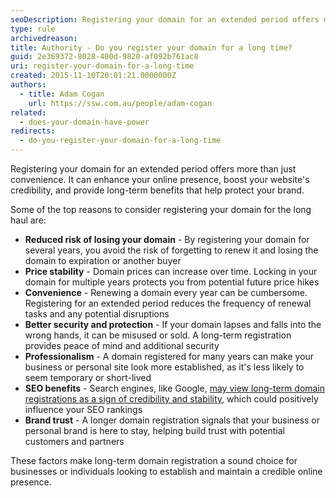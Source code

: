 ```yaml
---
seoDescription: Registering your domain for an extended period offers more than just ownership security—it can enhance your online presence in multiple ways.
type: rule
archivedreason:
title: Authority - Do you register your domain for a long time?
guid: 2e369372-8028-400d-9820-af092b761ac8
uri: register-your-domain-for-a-long-time
created: 2015-11-10T20:01:21.0000000Z
authors:
  - title: Adam Cogan
    url: https://ssw.com.au/people/adam-cogan
related:
  - does-your-domain-have-power
redirects:
  - do-you-register-your-domain-for-a-long-time
---
```


Registering your domain for an extended period offers more than just convenience. It can enhance your online presence, boost your website's credibility, and provide long-term benefits that help protect your brand.

<!--endintro-->

Some of the top reasons to consider registering your domain for the long haul are:

* **Reduced risk of losing your domain** - By registering your domain for several years, you avoid the risk of forgetting to renew it and losing the domain to expiration or another buyer
* **Price stability** - Domain prices can increase over time. Locking in your domain for multiple years protects you from potential future price hikes
* **Convenience** - Renewing a domain every year can be cumbersome. Registering for an extended period reduces the frequency of renewal tasks and any potential disruptions
* **Better security and protection** - If your domain lapses and falls into the wrong hands, it can be misused or sold. A long-term registration provides peace of mind and additional security
* **Professionalism** - A domain registered for many years can make your business or personal site look more established, as it's less likely to seem temporary or short-lived
* **SEO benefits** - Search engines, like Google, [may view long-term domain registrations as a sign of credibility and stability](https://www.trustsignals.com/blog/registering-your-domain-for-the-full-10-years), which could positively influence your SEO rankings
* **Brand trust** - A longer domain registration signals that your business or personal brand is here to stay, helping build trust with potential customers and partners
  
These factors make long-term domain registration a sound choice for businesses or individuals looking to establish and maintain a credible online presence.
